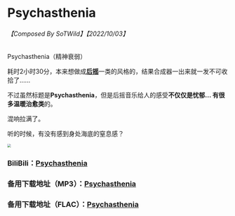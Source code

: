 # Psychasthenia

###### 【Composed By SoTWild】【2022/10/03】

Psychasthenia（精神衰弱）

耗时2小时30分，本来想做成[**后摇**](https://www.zhihu.com/question/31972952)一类的风格的，结果合成器一出来就一发不可收拾了……

不过虽然标题是**Psychasthenia**，但是后摇音乐给人的感受**不仅仅是忧郁... 有很多温暖治愈类**的。

混响拉满了。

听的时候，有没有感到身处海底的窒息感？

<img src="https://s1.328888.xyz/2022/10/03/PT9lK.jpg" style="zoom:50%;" />



### BiliBili：[Psychasthenia](https://www.bilibili.com/audio/au3552806)

### 备用下载地址（MP3）：[Psychasthenia](https://github.com/SoTWild/SoTWild.github.io/raw/main/others/EndProduct/Psychasthenia/Psychasthenia.mp3)

### 备用下载地址（FLAC）：[Psychasthenia](https://github.com/SoTWild/SoTWild.github.io/raw/main/others/EndProduct/Psychasthenia/Psychasthenia.flac)